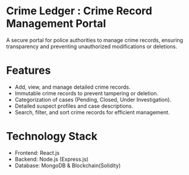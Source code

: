 # Crime Ledger : Crime Record Management Portal
A secure portal for police authorities to manage crime records, ensuring transparency and preventing unauthorized modifications or deletions.

# Features
- Add, view, and manage detailed crime records.
- Immutable crime records to prevent tampering or deletion.
- Categorization of cases (Pending, Closed, Under Investigation).
- Detailed suspect profiles and case descriptions.
- Search, filter, and sort crime records for efficient management.

# Technology Stack
- Frontend: React.js
- Backend: Node.js (Express.js)
- Database: MongoDB & Blockchain(Solidity)